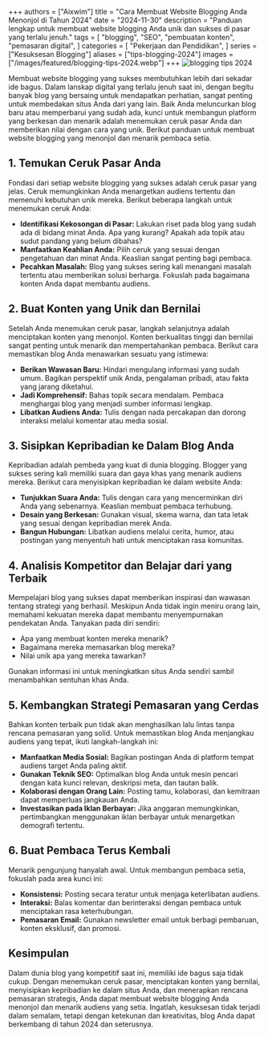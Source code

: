 +++
authors = ["Aixwim"]
title = "Cara Membuat Website Blogging Anda Menonjol di Tahun 2024"
date = "2024-11-30"
description = "Panduan lengkap untuk membuat website blogging Anda unik dan sukses di pasar yang terlalu jenuh."
tags = [
    "blogging",
    "SEO",
    "pembuatan konten",
    "pemasaran digital",
]
categories = [
    "Pekerjaan dan Pendidikan",
]
series = ["Kesuksesan Blogging"]
aliases = ["tips-blogging-2024"]
images = ["/images/featured/blogging-tips-2024.webp"]
+++
![blogging tips 2024](/images/featured/blogging-tips-2024.webp)


Membuat website blogging yang sukses membutuhkan lebih dari sekadar ide bagus. Dalam lanskap digital yang terlalu jenuh saat ini, dengan begitu banyak blog yang bersaing untuk mendapatkan perhatian, sangat penting untuk membedakan situs Anda dari yang lain. Baik Anda meluncurkan blog baru atau memperbarui yang sudah ada, kunci untuk membangun platform yang berkesan dan menarik adalah menemukan ceruk pasar Anda dan memberikan nilai dengan cara yang unik. Berikut panduan untuk membuat website blogging yang menonjol dan menarik pembaca setia.

<!--more-->

## 1. Temukan Ceruk Pasar Anda

Fondasi dari setiap website blogging yang sukses adalah ceruk pasar yang jelas. Ceruk memungkinkan Anda menargetkan audiens tertentu dan memenuhi kebutuhan unik mereka. Berikut beberapa langkah untuk menemukan ceruk Anda:

- **Identifikasi Kekosongan di Pasar:** Lakukan riset pada blog yang sudah ada di bidang minat Anda. Apa yang kurang? Apakah ada topik atau sudut pandang yang belum dibahas?
- **Manfaatkan Keahlian Anda:** Pilih ceruk yang sesuai dengan pengetahuan dan minat Anda. Keaslian sangat penting bagi pembaca.
- **Pecahkan Masalah:** Blog yang sukses sering kali menangani masalah tertentu atau memberikan solusi berharga. Fokuslah pada bagaimana konten Anda dapat membantu audiens.

## 2. Buat Konten yang Unik dan Bernilai

Setelah Anda menemukan ceruk pasar, langkah selanjutnya adalah menciptakan konten yang menonjol. Konten berkualitas tinggi dan bernilai sangat penting untuk menarik dan mempertahankan pembaca. Berikut cara memastikan blog Anda menawarkan sesuatu yang istimewa:

- **Berikan Wawasan Baru:** Hindari mengulang informasi yang sudah umum. Bagikan perspektif unik Anda, pengalaman pribadi, atau fakta yang jarang diketahui.
- **Jadi Komprehensif:** Bahas topik secara mendalam. Pembaca menghargai blog yang menjadi sumber informasi lengkap.
- **Libatkan Audiens Anda:** Tulis dengan nada percakapan dan dorong interaksi melalui komentar atau media sosial.

## 3. Sisipkan Kepribadian ke Dalam Blog Anda

Kepribadian adalah pembeda yang kuat di dunia blogging. Blogger yang sukses sering kali memiliki suara dan gaya khas yang menarik audiens mereka. Berikut cara menyisipkan kepribadian ke dalam website Anda:

- **Tunjukkan Suara Anda:** Tulis dengan cara yang mencerminkan diri Anda yang sebenarnya. Keaslian membuat pembaca terhubung.
- **Desain yang Berkesan:** Gunakan visual, skema warna, dan tata letak yang sesuai dengan kepribadian merek Anda.
- **Bangun Hubungan:** Libatkan audiens melalui cerita, humor, atau postingan yang menyentuh hati untuk menciptakan rasa komunitas.

## 4. Analisis Kompetitor dan Belajar dari yang Terbaik

Mempelajari blog yang sukses dapat memberikan inspirasi dan wawasan tentang strategi yang berhasil. Meskipun Anda tidak ingin meniru orang lain, memahami kekuatan mereka dapat membantu menyempurnakan pendekatan Anda. Tanyakan pada diri sendiri:

- Apa yang membuat konten mereka menarik?
- Bagaimana mereka memasarkan blog mereka?
- Nilai unik apa yang mereka tawarkan?

Gunakan informasi ini untuk meningkatkan situs Anda sendiri sambil menambahkan sentuhan khas Anda.

## 5. Kembangkan Strategi Pemasaran yang Cerdas

Bahkan konten terbaik pun tidak akan menghasilkan lalu lintas tanpa rencana pemasaran yang solid. Untuk memastikan blog Anda menjangkau audiens yang tepat, ikuti langkah-langkah ini:

- **Manfaatkan Media Sosial:** Bagikan postingan Anda di platform tempat audiens target Anda paling aktif.
- **Gunakan Teknik SEO:** Optimalkan blog Anda untuk mesin pencari dengan kata kunci relevan, deskripsi meta, dan tautan balik.
- **Kolaborasi dengan Orang Lain:** Posting tamu, kolaborasi, dan kemitraan dapat memperluas jangkauan Anda.
- **Investasikan pada Iklan Berbayar:** Jika anggaran memungkinkan, pertimbangkan menggunakan iklan berbayar untuk menargetkan demografi tertentu.

## 6. Buat Pembaca Terus Kembali

Menarik pengunjung hanyalah awal. Untuk membangun pembaca setia, fokuslah pada area kunci ini:

- **Konsistensi:** Posting secara teratur untuk menjaga keterlibatan audiens.
- **Interaksi:** Balas komentar dan berinteraksi dengan pembaca untuk menciptakan rasa keterhubungan.
- **Pemasaran Email:** Gunakan newsletter email untuk berbagi pembaruan, konten eksklusif, dan promosi.

## Kesimpulan

Dalam dunia blog yang kompetitif saat ini, memiliki ide bagus saja tidak cukup. Dengan menemukan ceruk pasar, menciptakan konten yang bernilai, menyisipkan kepribadian ke dalam situs Anda, dan menerapkan rencana pemasaran strategis, Anda dapat membuat website blogging Anda menonjol dan menarik audiens yang setia. Ingatlah, kesuksesan tidak terjadi dalam semalam, tetapi dengan ketekunan dan kreativitas, blog Anda dapat berkembang di tahun 2024 dan seterusnya.
